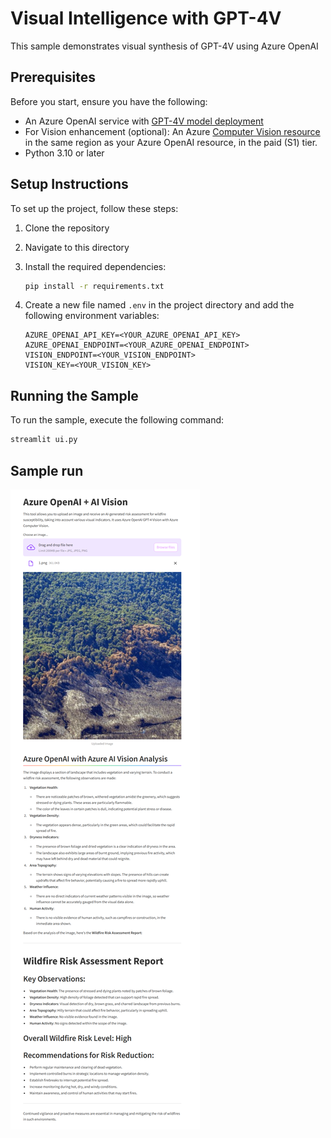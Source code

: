 # Visual Intelligence with GPT-4V

This sample demonstrates visual synthesis of GPT-4V using Azure OpenAI

## Prerequisites

Before you start, ensure you have the following:
- An Azure OpenAI service with [GPT-4V model deployment](https://learn.microsoft.com/en-us/azure/ai-services/openai/gpt-v-quickstart?tabs=image%2Ccommand-line&pivots=programming-language-python)
- For Vision enhancement (optional): An Azure [Computer Vision resource](https://learn.microsoft.com/en-us/azure/ai-services/computer-vision/quickstarts-sdk/image-analysis-client-library-40?tabs=visual-studio%2Cwindows&pivots=programming-language-python#prerequisites) in the same region as your Azure OpenAI resource, in the paid (S1) tier.
- Python 3.10 or later

## Setup Instructions

To set up the project, follow these steps:

1. Clone the repository
1. Navigate to this directory
1. Install the required dependencies:
    ```bash
    pip install -r requirements.txt
    ```
1. Create a new file named `.env` in the project directory and add the following environment variables:

    ```plaintext
    AZURE_OPENAI_API_KEY=<YOUR_AZURE_OPENAI_API_KEY>
    AZURE_OPENAI_ENDPOINT=<YOUR_AZURE_OPENAI_ENDPOINT>
    VISION_ENDPOINT=<YOUR_VISION_ENDPOINT>
    VISION_KEY=<YOUR_VISION_KEY>
    ```

## Running the Sample

To run the sample, execute the following command:

```bash
streamlit ui.py
```


## Sample run
![sample_run](sample_run.png)